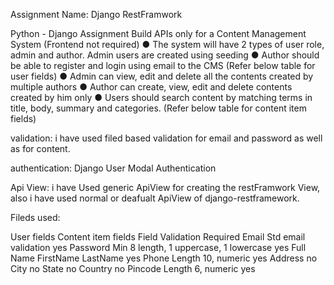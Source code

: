 Assignment Name: Django RestFramwork

Python - Django Assignment
Build APIs only for a Content Management System (Frontend not
required)
● The system will have 2 types of user role, admin and author. Admin users are created
using seeding
● Author should be able to register and login using email to the CMS (Refer below table for
user fields)
● Admin can view, edit and delete all the contents created by multiple authors
● Author can create, view, edit and delete contents created by him only
● Users should search content by matching terms in title, body, summary and categories.
(Refer below table for content item fields)


validation:
i have used filed based validation  for email and password as well as for content.

authentication:
Django User Modal Authentication

Api View:
i have Used generic ApiView for creating the restFramwork View, also i have used normal or deafualt ApiView of django-restframework.



Fileds used:

User fields
Content item fields
Field Validation Required
Email Std email validation yes
Password
Min 8 length, 1 uppercase, 1
lowercase yes
Full Name FirstName LastName yes
Phone Length 10, numeric yes
Address no
City no
State no
Country no
Pincode Length 6, numeric yes
